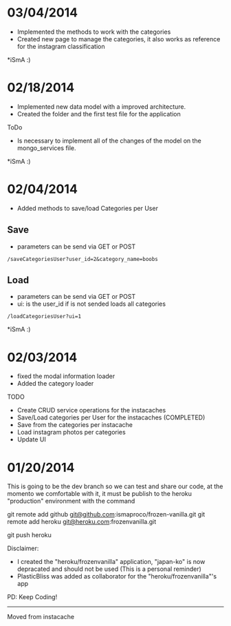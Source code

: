 03/04/2014
============
- Implemented the methods to work with the categories
- Created new page to manage the categories, it also works as reference
  for the instagram classification

*iSmA :)


02/18/2014
=============
- Implemented new data model with a improved architecture.
- Created the folder and the first test file for the application

ToDo
- Is necessary to implement all of the changes of the model on the mongo_services file.

*iSmA :)



02/04/2014
=============
- Added methods to save/load Categories per User

Save
-----

- parameters can be send via GET or POST
```
/saveCategoriesUser?user_id=2&category_name=boobs
```
Load
-----

- parameters can be send via GET or POST
- ui: is the user_id if is not sended loads all categories
```
/loadCategoriesUser?ui=1
```


*iSmA :)



02/03/2014
=============
- fixed the modal information loader
- Added the category loader

TODO

- Create CRUD service operations for the instacaches
- Save/Load categories per User for the instacaches (COMPLETED)
- Save from the categories per instacache
- Load instagram photos per categories
- Update UI




01/20/2014
=============

This is going to be the dev branch so we can test and share our code, at the momento we comfortable with it, it must be publish to the heroku "production" environment with the command

git remote add github git@github.com:ismaproco/frozen-vanilla.git
git remote add heroku git@heroku.com:frozenvanilla.git

git push heroku

Disclaimer: 

- I created the "heroku/frozenvanilla" application, "japan-ko" is now depracated and should not be used (This is a personal reminder)
- PlasticBliss was added as collaborator for the "heroku/frozenvanilla"'s app


PD: Keep Coding!

---
Moved from instacache

